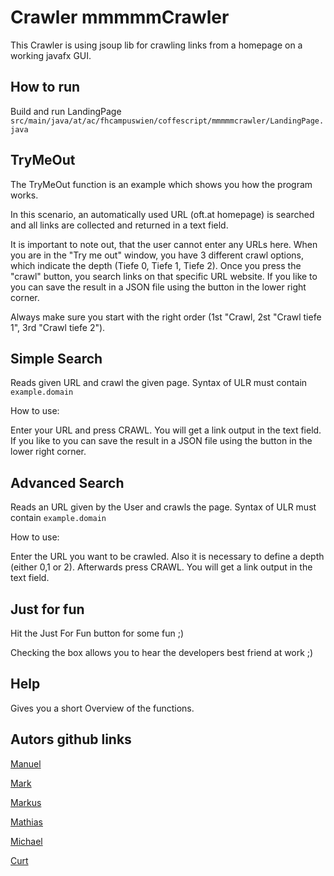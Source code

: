 # Crawler mmmmmCrawler
This Crawler is using jsoup lib for crawling links from a homepage on a working javafx GUI.

## How to run
Build and run LandingPage ``` src/main/java/at/ac/fhcampuswien/coffescript/mmmmmcrawler/LandingPage.java```

## TryMeOut
The TryMeOut function is an example which shows you how the program works.

In this scenario, an automatically used URL (oft.at homepage) is searched and all links are collected and returned in a text field.

It is important to note out, that the user cannot enter any URLs here. When you are in the  "Try me out" window, you have 3 different crawl options, which indicate the
depth (Tiefe 0, Tiefe 1, Tiefe 2).
Once you press the "crawl" button, you search links on that specific URL website. 
If you like to you can save the result in a JSON file using the button in the lower right corner.

Always make sure you start with the right order (1st "Crawl,
2st "Crawl tiefe 1", 3rd "Crawl tiefe 2").

## Simple Search

Reads given URL and crawl the given page.
Syntax of ULR must contain ```example.domain```

How to use:

Enter your URL and press CRAWL.
You will get a link output in the text field.
If you like to you can save the result in a JSON file using the button in the lower right corner.

## Advanced Search

Reads an URL given by the User and crawls the page.
Syntax of ULR must contain ```example.domain```

How to use:

Enter the URL you want to be crawled.
Also it is necessary to define a depth (either 0,1 or 2).
Afterwards press CRAWL.
You will get a link output in the text field.

## Just for fun

Hit the Just For Fun button for some fun ;)

Checking the box allows you to hear the developers best friend at work ;)

## Help

Gives you a short Overview of the functions.

## Autors github links
[Manuel](https://github.com/ManiWiplinger)

[Mark](https://github.com/Fo00oX)

[Markus](https://github.com/WillmannMarkus)

[Mathias](https://github.com/MathiasPal)

[Michael](https://github.com/FHStudent)

[Curt](https://github.com/Curt96)







